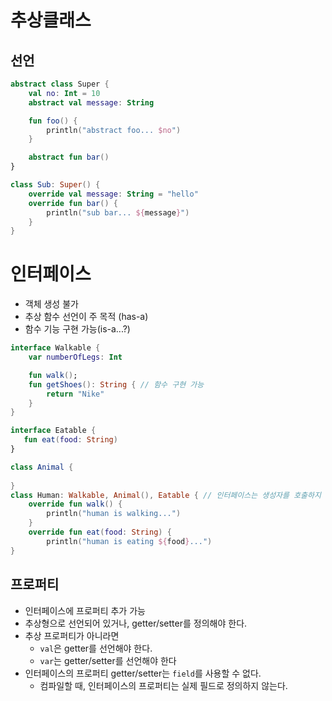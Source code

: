 # 추상클래스

## 선언

```kotlin
abstract class Super {
    val no: Int = 10
    abstract val message: String

    fun foo() {
        println("abstract foo... $no")
    }

    abstract fun bar()
}

class Sub: Super() {
    override val message: String = "hello"
    override fun bar() {
        println("sub bar... ${message}")
    }
}
```


# 인터페이스

* 객체 생성 불가
* 추상 함수 선언이 주 목적 (has-a)
* 함수 기능 구현 가능(is-a...?)

```kotlin
interface Walkable {
    var numberOfLegs: Int

    fun walk();
    fun getShoes(): String { // 함수 구현 가능
        return "Nike"
    }
}

interface Eatable {
   fun eat(food: String)
}

class Animal {
    
}
class Human: Walkable, Animal(), Eatable { // 인터페이스는 생성자를 호출하지 않는다.
    override fun walk() {
        println("human is walking...")
    }
    override fun eat(food: String) {
        println("human is eating ${food}...")
}
```

## 프로퍼티

* 인터페이스에 프로퍼티 추가 가능
* 추상형으로 선언되어 있거나, getter/setter를 정의해야 한다.
* 추상 프로퍼티가 아니라면 
  * `val`은 getter를 선언해야 한다.
  * `var`는 getter/setter를 선언해야 한다
* 인터페이스의 프로퍼티 getter/setter는 `field`를 사용할 수 없다.
  * 컴파일할 때, 인터페이스의 프로퍼티는 실제 필드로 정의하지 않는다.